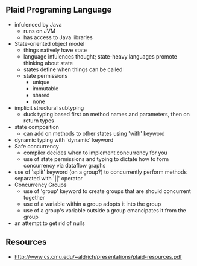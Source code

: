 Plaid Programing Language
-------------------------

* infulenced by Java
	* runs on JVM
	* has access to Java libraries
* State-oriented object model
	* things natively have state
	* language infulences thought; state-heavy languages promote thinking about state
	* states define when things can be called
	* state permissions
		* unique
		* immutable
		* shared
		* none
* implicit structural subtyping
	* duck typing based first on method names and parameters, then on return types
* state composition
	* can add on methods to other states using 'with' keyword
* dynamic typing with 'dynamic' keyword
* Safe concurrency
	* compiler decides when to implement concurrency for you
	* use of state permissions and typing to dictate how to form concurrency via dataflow graphs
* use of 'split' keyword (on a group?) to concurrently perform methods separated with '||' operator
* Concurrency Groups
	* use of 'group' keyword to create groups that are should concurrent together
	* use of a variable within a group adopts it into the group
	* use of a group's variable outside a group emancipates it from the group
* an attempt to get rid of nulls

Resources
---------

* http://www.cs.cmu.edu/~aldrich/presentations/plaid-resources.pdf
